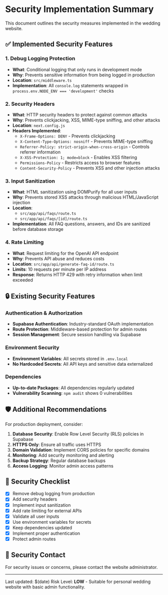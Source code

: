 # Security Implementation Summary

This document outlines the security measures implemented in the wedding website.

## ✅ Implemented Security Features

### 1. Debug Logging Protection

- **What**: Conditional logging that only runs in development mode
- **Why**: Prevents sensitive information from being logged in production
- **Location**: `src/middleware.ts`
- **Implementation**: All `console.log` statements wrapped in `process.env.NODE_ENV === 'development'` checks

### 2. Security Headers

- **What**: HTTP security headers to protect against common attacks
- **Why**: Prevents clickjacking, XSS, MIME-type sniffing, and other attacks
- **Location**: `next.config.js`
- **Headers Implemented**:
    - `X-Frame-Options: DENY` - Prevents clickjacking
    - `X-Content-Type-Options: nosniff` - Prevents MIME-type sniffing
    - `Referrer-Policy: strict-origin-when-cross-origin` - Controls referrer information
    - `X-XSS-Protection: 1; mode=block` - Enables XSS filtering
    - `Permissions-Policy` - Restricts access to browser features
    - `Content-Security-Policy` - Prevents XSS and other injection attacks

### 3. Input Sanitization

- **What**: HTML sanitization using DOMPurify for all user inputs
- **Why**: Prevents stored XSS attacks through malicious HTML/JavaScript injection
- **Location**:
    - `src/app/api/faqs/route.ts`
    - `src/app/api/faqs/[id]/route.ts`
- **Implementation**: All FAQ questions, answers, and IDs are sanitized before database storage

### 4. Rate Limiting

- **What**: Request limiting for the OpenAI API endpoint
- **Why**: Prevents API abuse and reduces costs
- **Location**: `src/app/api/generate-faq-id/route.ts`
- **Limits**: 10 requests per minute per IP address
- **Response**: Returns HTTP 429 with retry information when limit exceeded

## 🔒 Existing Security Features

### Authentication & Authorization

- **Supabase Authentication**: Industry-standard OAuth implementation
- **Route Protection**: Middleware-based protection for admin routes
- **Session Management**: Secure session handling via Supabase

### Environment Security

- **Environment Variables**: All secrets stored in `.env.local`
- **No Hardcoded Secrets**: All API keys and sensitive data externalized

### Dependencies

- **Up-to-date Packages**: All dependencies regularly updated
- **Vulnerability Scanning**: `npm audit` shows 0 vulnerabilities

## 🛡️ Additional Recommendations

For production deployment, consider:

1. **Database Security**: Enable Row Level Security (RLS) policies in Supabase
2. **HTTPS Only**: Ensure all traffic uses HTTPS
3. **Domain Validation**: Implement CORS policies for specific domains
4. **Monitoring**: Add security monitoring and alerting
5. **Backup Strategy**: Regular database backups
6. **Access Logging**: Monitor admin access patterns

## 📝 Security Checklist

- [x] Remove debug logging from production
- [x] Add security headers
- [x] Implement input sanitization
- [x] Add rate limiting for external APIs
- [x] Validate all user inputs
- [x] Use environment variables for secrets
- [x] Keep dependencies updated
- [x] Implement proper authentication
- [x] Protect admin routes

## 🚨 Security Contact

For security issues or concerns, please contact the website administrator.

---

Last updated: $(date)
Risk Level: **LOW** - Suitable for personal wedding website with basic admin functionality.
